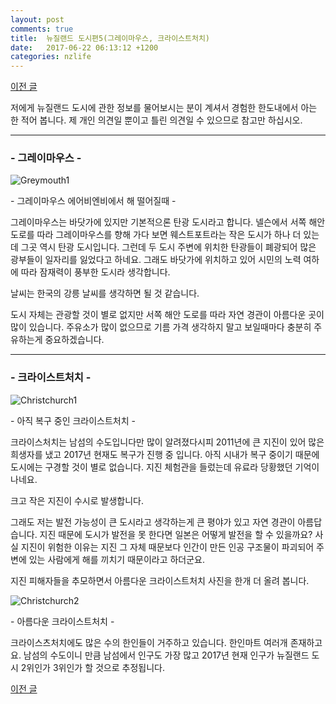 ```yaml
---
layout: post
comments: true
title:  뉴질랜드 도시편5(그레이마우스, 크라이스트처치)
date:   2017-06-22 06:13:12 +1200
categories: nzlife
---
```


<a href="{{ site.github.url }}/nzlife/2017/06/22/PictonNNelson.html" class="page-change">이전 글</a>

저에게 뉴질랜드 도시에 관한 정보를 물어보시는 분이 계셔서 경험한 한도내에서 아는 한 적어 봅니다. 제 개인 의견일 뿐이고 틀린 의견일 수 있으므로 참고만 하십시오.
<hr>
<div class="post-head">
    <h3>- 그레이마우스 -</h3>
    <img src="{{ site.url }}/assets/images/Greymouth1.jpg" alt="Greymouth1"/>
    <p class="image-description">- 그레이마우스 에어비엔비에서 해 떨어질때 -</p>
</div>

그레이마우스는 바닷가에 있지만 기본적으론 탄광 도시라고 합니다. 넬슨에서 서쪽 해안 도로를 따라 그레이마우스를 향해 가다 보면 웨스트포트라는 작은 도시가 하나 더 있는데 그곳 역시 탄광 도시입니다. 그런데 두 도시 주변에 위치한 탄광들이 폐광되어 많은 광부들이 일자리를 잃었다고 하네요. 그래도 바닷가에 위치하고 있어 시민의 노력 여하에 따라 잠재력이 풍부한 도시라 생각합니다.

날씨는 한국의 강릉 날씨를 생각하면 될 것 같습니다.

도시 자체는 관광할 것이 별로 없지만 서쪽 해안 도로를 따라 자연 경관이 아름다운 곳이 많이 있습니다. 주유소가 많이 없으므로 기름 가격 생각하지 말고 보일때마다 충분히 주유하는게 중요하겠습니다.

<hr>

<div class="post-head">
    <h3>- 크라이스트처치 -</h3>
    <img src="{{ site.url }}/assets/images/Christchurch1.jpg" alt="Christchurch1"/>
    <p class="image-description">- 아직 복구 중인 크라이스트처치 -</p>
</div>

크라이스처치는 남섬의 수도입니다만 많이 알려졌다시피 2011년에 큰 지진이 있어 많은 희생자를 냈고 2017년 현재도 복구가 진행 중 입니다. 아직 시내가 복구 중이기 때문에 도시에는 구경할 것이 별로 없습니다. 지진 체험관을 들렀는데 유료라 당황했던 기억이 나네요.

크고 작은 지진이 수시로 발생합니다.

그래도 저는 발전 가능성이 큰 도시라고 생각하는게 큰 평야가 있고 자연 경관이 아름답습니다. 지진 때문에 도시가 발전을 못 한다면 일본은 어떻게 발전을 할 수 있을까요? 사실 지진이 위험한 이유는 지진 그 자체 때문보다 인간이 만든 인공 구조물이 파괴되어 주변에 있는 사람에게 해를 끼치기 때문이라고 하더군요.

지진 피해자들을 추모하면서 아름다운 크라이스트처치 사진을 한개 더 올려 봅니다.

<div class="post-head">
    <img src="{{ site.url }}/assets/images/Christchurch2.jpg" alt="Christchurch2"/>
    <p class="image-description">- 아름다운 크라이스트처치 -</p>
</div>

크라이스츠처치에도 많은 수의 한인들이 거주하고 있습니다. 한인마트 여러개 존재하고요. 남섬의 수도이니 만큼 남섬에서 인구도 가장 많고 2017년 현재 인구가 뉴질랜드 도시 2위인가 3위인가 할 것으로 추정됩니다.

<a href="{{ site.github.url }}/nzlife/2017/06/22/PictonNNelson.html" class="page-change">이전 글</a>